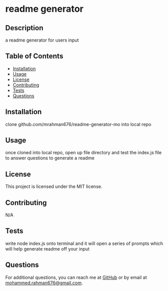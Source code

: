 
# readme generator

## Description
a readme generator for users input

## Table of Contents
- [Installation](#installation)
- [Usage](#usage)
- [License](#license)
- [Contributing](#contributing)
- [Tests](#tests)
- [Questions](#questions)

## Installation
clone github.com/mrahman676/readme-generator-mo into local repo

## Usage
once cloned into local repo, open up file directory and test the index.js file to answer questions to generate a readme

## License
This project is licensed under the MIT license.

## Contributing
N/A

## Tests
write node index.js onto terminal and it will open a series of prompts which will help generate readme off your input

## Questions
For additional questions, you can reach me at [GitHub](https://github.com/mrahman676) or by email at mohammed.rahman676@gmail.com.
